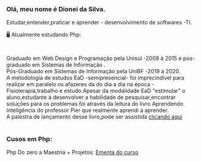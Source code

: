 ### Olá, meu nome é Dionei da Silva.
 Estudar,entender,praticar e aprender - desenvolvimento de softwares -TI.
  
 
  🖥️ Atualmente estudando Php:


  
 # 

Graduado em Web Design e Programação pela Unisul -2009 à 2015 e pos-graduado em Sistemas de Informação .</br>
Pós-Graduado em Sistemas de Informação pela UniBF -2019 à 2020.</br> A metodologia de estudos EaD -semipresencial- foi imprecindível para realizar em paralelo os afazeres da do dia a dia na época - Fisioterapia,trabalho e estudo.Apesar da modalidade EaD "estimular" o aluno,estudante à desenvolver a habilidade de pesquisar,encontrar soluções para os problemas foi através da leitura do livro Aprendendo Inteligência do professor Pier que realmente aprendi a aprender.</br>A palestra de lançamento desse livro,pode ser assistida [clicando aqui](https://www.youtube.com/watch?v=RlSCoYwnxr4)

#

### Cusos em Php:

 Php Do zero a Maestria + Projetos: [Ementa do curso](https://github.com/DioneiSilva/PHP_do_Zero_a_Maestria)

 




 

            
          
           
          
          
          

